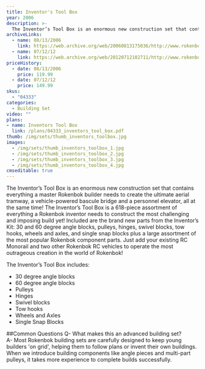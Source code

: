```yaml
---
title: Inventor's Tool Box
year: 2006
description: >-
  The Inventor’s Tool Box is an enormous new construction set that contains everything a master Rokenbok builder needs to create the ultimate aerial tramway, a vehicle-powered bascule bridge and a personnel elevator, all at the same time! The Inventor’s Tool Box is a 618-piece assortment of everything a Rokenbok inventor needs to construct the most challenging and imposing build yet!
archiveLinks:
  - name: 08/13/2006
    link: https://web.archive.org/web/20060813175036/http://www.rokenbok.com/catalog/pd_bs_04333.html
  - name: 07/12/12
    link: https://web.archive.org/web/20120712102711/http://www.rokenbok.com/estore/construction/inventors-tool-box
priceHistory:
  - date: 08/13/2006
    price: 119.99
  - date: 07/12/12
    price: 149.99
skus:
  - "04333"
categories: 
  - Building Set
video: ""
plans:
- name: Inventors Tool Box
  link: /plans/04333_inventors_tool_box.pdf
thumb: /img/sets/thumb_inventors_toolbox.jpg
images:
  - /img/sets/thumb_inventors_toolbox_1.jpg
  - /img/sets/thumb_inventors_toolbox_2.jpg
  - /img/sets/thumb_inventors_toolbox_3.jpg
  - /img/sets/thumb_inventors_toolbox_4.jpg
cmseditable: true
---
```

The Inventor’s Tool Box is an enormous new construction set that contains everything a master Rokenbok builder needs to create the ultimate aerial tramway, a vehicle-powered bascule bridge and a personnel elevator, all at the same time! The Inventor’s Tool Box is a 618-piece assortment of everything a Rokenbok inventor needs to construct the most challenging and imposing build yet! Included are the brand new parts from the Inventor’s Kit: 30 and 60 degree angle blocks, pulleys, hinges, swivel blocks, tow hooks, wheels and axles, and single snap blocks plus a large assortment of the most popular Rokenbok component parts. Just add your existing RC Monorail and two other Rokenbok RC vehicles to operate the most outrageous creation in the world of Rokenbok!

The Inventor’s Tool Box includes:
- 30 degree angle blocks
- 60 degree angle blocks
- Pulleys
- Hinges
- Swivel blocks
- Tow hooks
- Wheels and Axles
- Single Snap Blocks

##Common Questions
Q- What makes this an advanced building set?    
A- Most Rokenbok building sets are carefully designed to keep young builders 'on grid', helping them to follow plans or invent their own buildings.  When we introduce building components like angle pieces and multi-part pulleys, it takes more experience to complete builds successfully.
